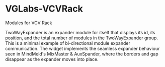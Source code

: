# VGLabs-VCVRack
Modules for VCV Rack

TwoWayExpander is an expander module for itself that displays its id, its position, and the total number of modules in the TwoWayExpander group. This is a minimal example of bi-directional module expander communication.
The widget implements the seamless expander behaviour seen in MindMeld's MixMaster & AuxSpander, where the borders and gap disappear as the expander moves into place.
